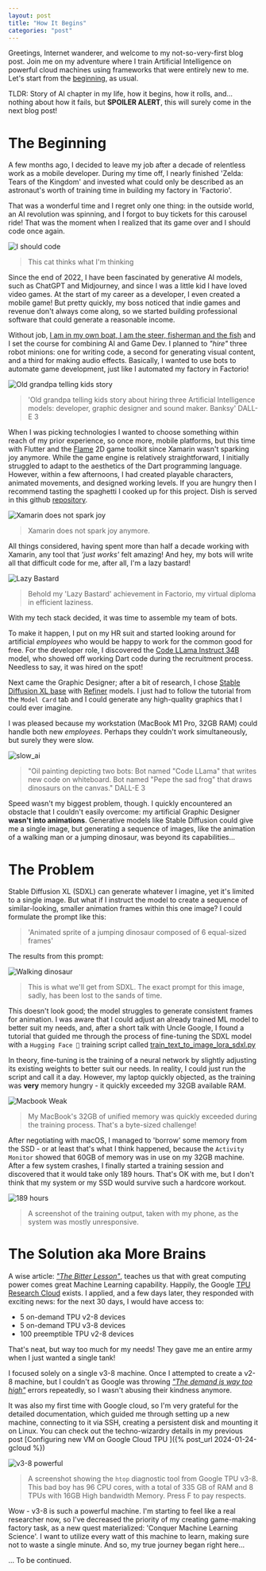 ```yaml
---
layout: post
title: "How It Begins"
categories: "post"
---
```


Greetings, Internet wanderer, and welcome to my not-so-very-first blog post. Join me on my adventure where I train Artificial Intelligence on powerful cloud machines using frameworks that were entirely new to me. Let's start from the [beginning](/assets/2024-01-26/lotr_so_it_begins.gif), as usual.

<div class="spoiler">
<span class="normal-text">TLDR: Story of AI chapter in my life, how it begins, how it rolls, and...</span>
<span class="hidden-text">nothing about how it fails, but <b>SPOILER ALERT</b>, this will surely come in the next blog post!</span>
</div>

# The Beginning 

A few months ago, I decided to leave my job after a decade of relentless work as a mobile developer. During my time off, I nearly finished 'Zelda: Tears of the Kingdom' and invested what could only be described as an astronaut's worth of training time in building my factory in 'Factorio'.

That was a wonderful time and I regret only one thing: in the outside world, an AI revolution was spinning, and I forgot to buy tickets for this carousel ride! That was the moment when I realized that its game over and I should code once again.

![I should code](/assets/2024-01-26/i_should_code.jpg)
> This cat thinks what I'm thinking

Since the end of 2022, I have been fascinated by generative AI models, such as ChatGPT and Midjourney, and since I was a little kid I have loved video games. At the start of my career as a developer, I even created a mobile game! But pretty quickly, my boss noticed that indie games and revenue don't always come along, so we started building professional software that could generate a reasonable income.

Without job, [I am in my own boat, I am the steer, fisherman and the fish](https://youtu.be/sw9ETYHtzis?si=XltmWlemUTS7iZwF&t=35) and I set the course for combining AI and Game Dev. I planned to _"hire"_ three robot minions: one for writing code, a second for generating visual content, and a third for making audio effects. Basically, I wanted to use bots to automate game development, just like I automated my factory in Factorio!


![Old grandpa telling kids story](/assets/2024-01-26/3_devs.jpeg)
>'Old grandpa telling kids story about hiring three Artificial Intelligence models: developer, graphic designer and sound maker. Banksy' DALL-E 3


When I was picking technologies I wanted to choose something within reach of my prior experience, so once more, mobile platforms, but this time with Flutter and the [Flame](https://docs.flame-engine.org/) 2D game toolkit since Xamarin wasn't sparking joy anymore. While the game engine is relatively straightforward, I initially struggled to adapt to the aesthetics of the Dart programming language. However, within a few afternoons, I had created playable characters, animated movements, and designed working levels. If you are hungry then I recommend tasting the spaghetti I cooked up for this project. Dish is served in this github [repository](https://github.com/PawKanarek/dino).

![Xamarin does not spark joy](/assets/2024-01-26/xamarin_sparks_joy.jpg)
> Xamarin does not spark joy anymore.

All things considered, having spent more than half a decade working with Xamarin, any tool that _'just&nbsp;works'_ felt amazing! And hey, my bots will write all that difficult code for me, after all, I'm a lazy bastard!


![Lazy Bastard](/assets/2024-01-26/lazy_bastard.png)
> Behold my 'Lazy Bastard' achievement in Factorio, my virtual diploma in efficient laziness.


With my tech stack decided, it was time to assemble my team of bots.

To make it happen, I put on my HR suit and started looking around for artificial _employees_ who would be happy to work for the common good for free. For the developer role, I discovered the [Code LLama Instruct 34B](https://huggingface.co/codellama/CodeLlama-34b-Instruct-hf) model, who showed off working Dart code during the recruitment process. Needless to say, it was hired on the spot! 

Next came the Graphic Designer; after a bit of research, I chose [Stable Diffusion XL base](https://huggingface.co/stabilityai/stable-diffusion-xl-base-1.0) with [Refiner](https://huggingface.co/stabilityai/stable-diffusion-xl-refiner-1.0) models. I just had to follow the tutorial from the `Model Card` tab and I could generate any high-quality graphics that I could ever imagine.

I was pleased because my workstation (MacBook M1 Pro, 32GB RAM) could handle both new _employees_. Perhaps they couldn't work simultaneously, but surely they were slow.


![slow_ai](/assets/2024-01-26/slow_ai.jpeg)
> "Oil painting depicting two bots: Bot named "Code LLama" that writes new code on whiteboard. Bot named "Pepe the sad frog" that draws dinosaurs on the canvas."  DALL-E 3


Speed wasn't my biggest problem, though. I quickly encountered an obstacle that I couldn't easily overcome: my artificial Graphic Designer __wasn't into animations__. Generative models like Stable Diffusion could give me a single image, but generating a sequence of images, like the animation of a walking man or a jumping dinosaur, was beyond its capabilities...

# The Problem

Stable Diffusion XL (SDXL) can generate whatever I imagine, yet it's limited to a single image. But what if I instruct the model to create a sequence of similar-looking, smaller animation frames within this one image? I could formulate the prompt like this: 

> 'Animated sprite of a jumping dinosaur composed of 6 equal-sized frames' 

The results from this prompt:

![Walking dinosaur](/assets/2024-01-26/walking_dinosaur.jpeg)
> This is what we'll get from SDXL. The exact prompt for this image, sadly, has been lost to the sands of time.

This doesn't look good; the model struggles to generate consistent frames for animation. I was aware that I could adjust an already trained ML model to better suit my needs, and, after a short talk with Uncle Google, I found a tutorial that guided me through the process of fine-tuning the SDXL model with a `Hugging Face 🤗` training script called [train_text_to_image_lora_sdxl.py](https://github.com/huggingface/diffusers/blob/457abdf2cf31956a15df7233187b0b358307c7d1/examples/text_to_image/train_text_to_image_lora_sdxl.py)

In theory, fine-tuning is the training of a neural network by slightly adjusting its existing weights to better suit our needs. In reality, I could just run the script and call it a day. However, my laptop quickly objected, as the training was **very** memory hungry - it quickly exceeded my 32GB available RAM. 


![Macbook Weak](/assets/2024-01-26/macbook_weak.png)
> My MacBook's  32GB of unified memory was quickly exceeded during the training process. That's a byte-sized challenge!


After negotiating with macOS, I managed to 'borrow' some memory from the SSD - or at least that's what I think happened, because the `Activity Monitor` showed that 60GB of memory was in use on my 32GB machine. After a few system crashes, I finally started a training session and discovered that it would take only 189 hours. That's OK with me, but I don't think that my system or my SSD would survive such a hardcore workout.

![189 hours](/assets/2024-01-26/189_h.png)
> A screenshot of the training output, taken with my phone, as the system was mostly unresponsive. 

# The Solution aka More Brains

A wise article: _["The Bitter Lesson"](http://www.incompleteideas.net/IncIdeas/BitterLesson.html)_, teaches us that with great computing power comes great Machine Learning capability. Happily, the Google [TPU Research Cloud](https://sites.research.google/trc/about/) exists. I applied, and a few days later, they responded with exciting news: for the next 30 days, I would have access to:
- 5 on-demand TPU v2-8 devices
- 5 on-demand TPU v3-8 devices
- 100 preemptible TPU v2-8 devices

That's neat, but way too much for my needs! They gave me an entire army when I just wanted a single tank!

I focused solely on a single v3-8 machine. Once I attempted to create a v2-8 machine, but I couldn't as Google was throwing _["The demand is way too high"](/assets/2024-01-26/the_demand.jpeg)_ errors repeatedly, so I wasn't abusing their kindness anymore. 

It was also my first time with Google cloud, so I'm very grateful for the detailed documentation, which guided me through setting up a new machine, connecting to it via SSH, creating a persistent disk and mounting it on Linux. You can check out the techno-wizardry details in my previous post [Configuring new VM on Google Cloud TPU
]({% post_url 2024-01-24-gcloud %})

![v3-8 powerful](/assets/2024-01-26/htop_v3-8.png)
> A screenshot showing the `htop` diagnostic tool from Google TPU v3-8. This bad boy has 96 CPU cores, with a total of 335 GB of RAM and 8 TPUs with 16GB High bandwidth Memory. Press F to pay respects.

Wow - v3-8 is such a powerful machine. I'm starting to feel like a real researcher now, so I've decreased the priority of my creating game-making factory task, as a new quest materialized: 'Conquer Machine Learning Science'. I want to utilize every watt of this machine to learn, making sure not to waste a single minute. And so, my true journey began right here...

... To be continued.
